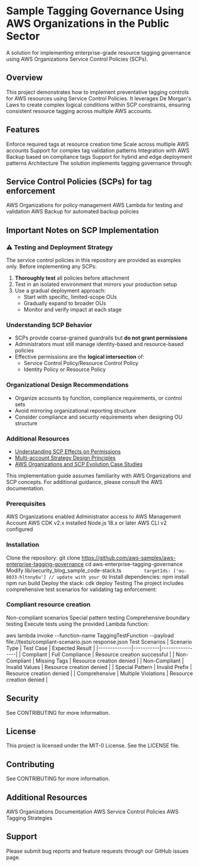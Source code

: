 # Sample Tagging Governance Using AWS Organizations in the Public Sector
A solution for implementing enterprise-grade resource tagging governance using AWS Organizations Service Control Policies (SCPs).

## Overview
This project demonstrates how to implement preventative tagging controls for AWS resources using Service Control Policies. It leverages De Morgan's Laws to create complex logical conditions within SCP constraints, ensuring consistent resource tagging across multiple AWS accounts.

## Features
Enforce required tags at resource creation time
Scale across multiple AWS accounts
Support for complex tag validation patterns
Integration with AWS Backup based on compliance tags
Support for hybrid and edge deployment patterns
Architecture
The solution implements tagging governance through:

## Service Control Policies (SCPs) for tag enforcement
AWS Organizations for policy management
AWS Lambda for testing and validation
AWS Backup for automated backup policies

## Important Notes on SCP Implementation

### ⚠️ Testing and Deployment Strategy

The service control policies in this repository are provided as examples only. Before implementing any SCPs:

1. **Thoroughly test** all policies before attachment
2. Test in an isolated environment that mirrors your production setup
3. Use a gradual deployment approach:
   - Start with specific, limited-scope OUs
   - Gradually expand to broader OUs
   - Monitor and verify impact at each stage

### Understanding SCP Behavior

- SCPs provide coarse-grained guardrails but **do not grant permissions**
- Administrators must still manage identity-based and resource-based policies
- Effective permissions are the **logical intersection** of:
  - Service Control Policy/Resource Control Policy
  - Identity Policy or Resource Policy

### Organizational Design Recommendations

- Organize accounts by function, compliance requirements, or control sets
- Avoid mirroring organizational reporting structure
- Consider compliance and security requirements when designing OU structure

### Additional Resources

- [Understanding SCP Effects on Permissions](https://docs.aws.amazon.com/organizations/latest/userguide/orgs_manage_policies_scp.html)
- [Multi-account Strategy Design Principles](https://docs.aws.amazon.com/prescriptive-guidance/latest/security-reference-architecture/organizations.html)
- [AWS Organizations and SCP Evolution Case Studies](https://aws.amazon.com/organizations/getting-started/)

This implementation guide assumes familiarity with AWS Organizations and SCP concepts. For additional guidance, please consult the AWS documentation.

### Prerequisites
AWS Organizations enabled
Administrator access to AWS Management Account
AWS CDK v2.x installed
Node.js 18.x or later
AWS CLI v2 configured
### Installation
Clone the repository:
git clone https://github.com/aws-samples/aws-enterprise-tagging-governance
cd aws-enterprise-tagging-governance
Modify lib/security_blog_sample_code-stack.ts
`        targetIds: ['ou-8033-hltnny6u'] // update with your OU`
Install dependencies:
npm install
npm run build
Deploy the stack:
cdk deploy
Testing
The project includes comprehensive test scenarios for validating tag enforcement:

### Compliant resource creation
Non-compliant scenarios
Special pattern testing
Comprehensive boundary testing
Execute tests using the provided Lambda function:

aws lambda invoke --function-name TaggingTestFunction --payload file://tests/compliant-scenario.json response.json
Test Scenarios
| Scenario Type | Test Case | Expected Result |
|--------------|-----------|-----------------|
| Compliant | Full Compliance | Resource creation successful |
| Non-Compliant | Missing Tags | Resource creation denied |
| Non-Compliant | Invalid Values | Resource creation denied |
| Special Pattern | Invalid Prefix | Resource creation denied |
| Comprehensive | Multiple Violations | Resource creation denied |
## Security
See CONTRIBUTING for more information.

## License
This project is licensed under the MIT-0 License. See the LICENSE file.

## Contributing
See CONTRIBUTING for more information.

## Additional Resources
AWS Organizations Documentation
AWS Service Control Policies
AWS Tagging Strategies

## Support
Please submit bug reports and feature requests through our GitHub issues page.